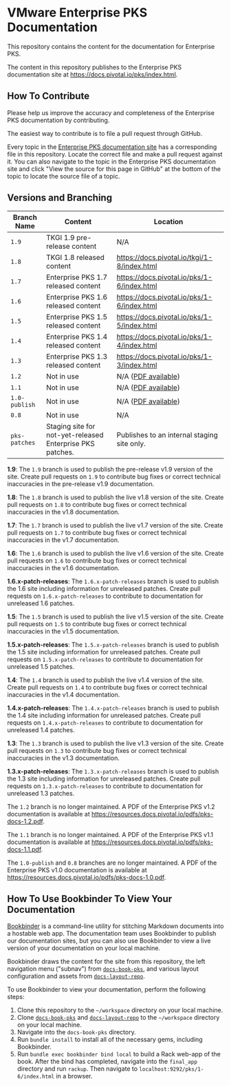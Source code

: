 # VMware Enterprise PKS Documentation

This repository contains the content for the documentation for Enterprise PKS.

The content in this repository publishes to the Enterprise PKS documentation site at
https://docs.pivotal.io/pks/index.html.

## How To Contribute

Please help us improve the accuracy and completeness of the Enterprise PKS documentation by
contributing.

The easiest way to contribute is to file a pull request through GitHub.

Every topic in the [Enterprise PKS documentation site](https://docs.pivotal.io/pks/index.html) has
a corresponding file in this repository. Locate the correct file and make a pull request against
it. You can also navigate to the topic in the Enterprise PKS documentation site and click "View the
source for this page in GitHub" at the bottom of the topic to locate the source file of a topic.

## Versions and Branching

| **Branch Name** | **Content** | **Location** |
|-----------------|-------------|--------------|
| `1.9` | TKGI 1.9 pre-release content | N/A |
| `1.8` | TKGI 1.8 released content | https://docs.pivotal.io/tkgi/1-8/index.html |
| `1.7` | Enterprise PKS 1.7 released content    | https://docs.pivotal.io/pks/1-6/index.html |
| `1.6` | Enterprise PKS 1.6 released content    | https://docs.pivotal.io/pks/1-6/index.html |
| `1.5` | Enterprise PKS 1.5 released content    | https://docs.pivotal.io/pks/1-5/index.html |
| `1.4` | Enterprise PKS 1.4 released content    | https://docs.pivotal.io/pks/1-4/index.html |
| `1.3` | Enterprise PKS 1.3 released content    | https://docs.pivotal.io/pks/1-3/index.html |
| `1.2` | Not in use | N/A ([PDF available](https://resources.docs.pivotal.io/pdfs/pks-1-2.pdf)) |
| `1.1` | Not in use | N/A ([PDF available](https://resources.docs.pivotal.io/pdfs/pks-1-1.pdf)) |
| `1.0-publish` | Not in use | N/A ([PDF available](https://resources.docs.pivotal.io/pdfs/pks-docs-1.0.pdf)) |
| `0.8` | Not in use | N/A|
| `pks-patches` | Staging site for not-yet-released Enterprise PKS patches. | Publishes to an internal staging site only. |

**1.9**: The `1.9` branch is used to publish the pre-release v1.9 version of the site. Create pull requests on `1.9` to contribute bug fixes or correct technical inaccuracies in the pre-release v1.9 documentation.

**1.8**: The `1.8` branch is used to publish the live v1.8 version of the site. Create pull requests on `1.8` to contribute bug fixes or correct technical inaccuracies in the v1.8 documentation.

**1.7**: The `1.7` branch is used to publish the live v1.7 version of the site. Create pull requests on `1.7` to contribute bug fixes or correct technical inaccuracies in the v1.7 documentation.

**1.6**: The `1.6` branch is used to publish the live v1.6 version of the site. Create pull requests on `1.6` to contribute bug fixes or correct technical inaccuracies in the v1.6 documentation.

**1.6.x-patch-releases**: The `1.6.x-patch-releases` branch is used to publish the 1.6 site including information for unreleased patches. Create pull requests on `1.6.x-patch-releases` to contribute to documentation for unreleased 1.6 patches.

**1.5**: The `1.5` branch is used to publish the live v1.5 version of the site. Create pull requests on `1.5` to contribute bug fixes or correct technical inaccuracies in the v1.5 documentation.

**1.5.x-patch-releases**: The `1.5.x-patch-releases` branch is used to publish the 1.5 site including information for unreleased patches. Create pull requests on `1.5.x-patch-releases` to contribute to documentation for unreleased 1.5 patches.

**1.4**: The `1.4` branch is used to publish the live v1.4 version of the site. Create pull requests on `1.4` to contribute bug fixes or correct technical inaccuracies in the v1.4 documentation.

**1.4.x-patch-releases**: The `1.4.x-patch-releases` branch is used to publish the 1.4 site including information for unreleased patches. Create pull requests on `1.4.x-patch-releases` to contribute to documentation for unreleased 1.4 patches.

**1.3**: The `1.3` branch is used to publish the live v1.3 version of the site. Create pull requests on `1.3` to contribute bug fixes or correct technical inaccuracies in the v1.3 documentation.

**1.3.x-patch-releases**: The `1.3.x-patch-releases` branch is used to publish the 1.3 site including information for unreleased patches. Create pull requests on `1.3.x-patch-releases` to contribute to documentation for unreleased 1.3 patches.

The `1.2` branch is no longer maintained. A PDF of the Enterprise PKS v1.2 documentation is available at https://resources.docs.pivotal.io/pdfs/pks-docs-1.2.pdf.

The `1.1` branch is no longer maintained. A PDF of the Enterprise PKS v1.1 documentation is available at https://resources.docs.pivotal.io/pdfs/pks-docs-1.1.pdf.

The `1.0-publish` and `0.8` branches are no longer maintained. A PDF of the Enterprise PKS v1.0 documentation is available at https://resources.docs.pivotal.io/pdfs/pks-docs-1.0.pdf.

## How To Use Bookbinder To View Your Documentation

[Bookbinder](https://github.com/pivotal-cf/bookbinder/blob/master/README.md) is a command-line
utility for stitching Markdown documents into a hostable web app. The documentation team uses
Bookbinder to publish our documentation sites, but you can also use Bookbinder to view a live
version of your documentation on your local machine.

Bookbinder draws the content for the site from this repository, the left navigation menu ("subnav")
from [`docs-book-pks`](https://github.com/pivotal-cf/docs-book-pks), and various layout
configuration and assets from [`docs-layout-repo`](https://github.com/pivotal-cf/docs-layout-repo).

To use Bookbinder to view your documentation, perform the following steps:

1. Clone this repository to the `~/workspace` directory on your local machine.
1. Clone [`docs-book-pks`](https://github.com/pivotal-cf/docs-book-pks) and [`docs-layout-repo`](https://github.com/pivotal-cf/docs-layout-repo) to the `~/workspace` directory on your local machine.
1. Navigate into the `docs-book-pks` directory.
1. Run `bundle install` to install all of the necessary gems, including Bookbinder.
1. Run `bundle exec bookbinder bind local` to build a Rack web-app of the book. After the bind has completed, navigate into the `final_app` directory and run `rackup`. Then navigate to `localhost:9292/pks/1-6/index.html` in a browser.
